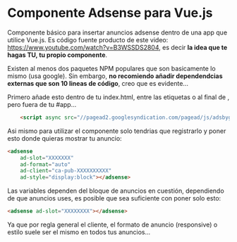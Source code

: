 # Componente Adsense para Vue.js

Componente básico para insertar anuncios adsense dentro de una app
que utilice Vue.js. Es código fuente producto de este video: https://www.youtube.com/watch?v=B3WSSDS2804, es decir 
__la idea que te hagas TU, tu propio componente__.

Existen al menos dos paquetes NPM populares que son basicamente lo mismo (usa google). Sin embargo, __no recomiendo añadir dependendcias externas que son 10 lineas de código__, creo que es evidente...

Primero añade esto dentro de tu index.html, entre las etiquetas __<head>__ o al final de __<body>__, pero fuera de tu #app...

```html
    <script async src="//pagead2.googlesyndication.com/pagead/js/adsbygoogle.js"></script>
```

Asi mismo para utilizar el componente solo tendrias que registrarlo y poner esto donde quieras mostrar tu anuncio:

```html
<adsense 
    ad-slot="XXXXXXX" 
    ad-format="auto"
    ad-client="ca-pub-XXXXXXXXXX"
    ad-style="display:block"></adsense>
```

Las variables dependen del bloque de anuncios en cuestión, dependiendo de que anuncios uses, es posible que sea suficiente con poner solo esto:

```html
<adsense ad-slot="XXXXXXXX"></adsense>
```

Ya que por regla general el cliente, el formato de anuncio (responsive) o estilo suele ser el mismo en todos tus anuncios...